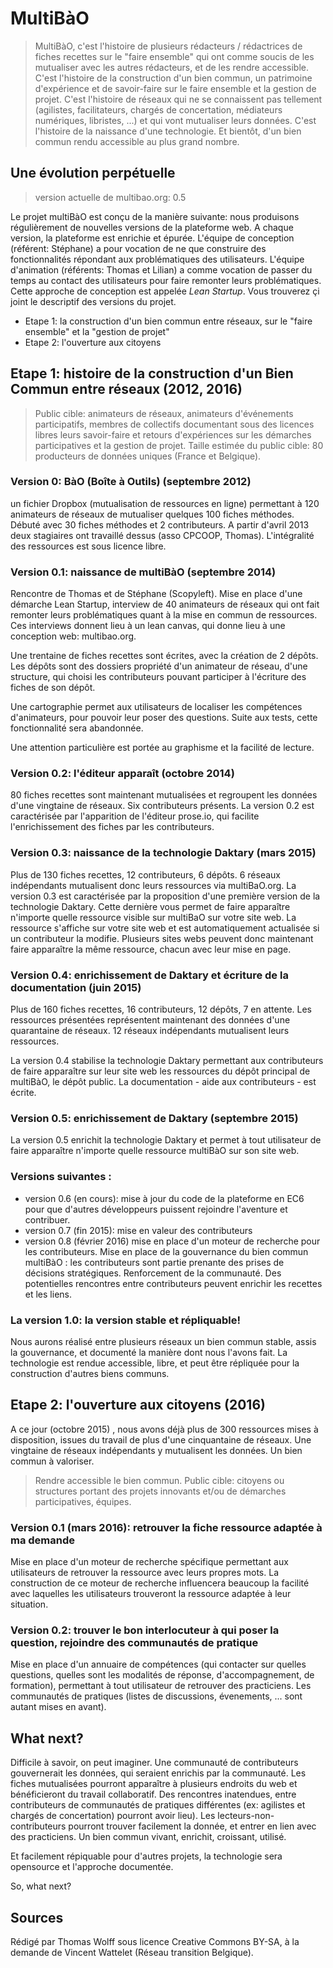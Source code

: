 # MultiBàO

> MultiBàO, c'est l'histoire de plusieurs rédacteurs / rédactrices de fiches recettes sur le "faire ensemble" qui ont comme soucis de les mutualiser avec les autres rédacteurs, et de les rendre accessible. C'est l'histoire de la construction d'un bien commun, un patrimoine d'expérience et de savoir-faire sur le faire ensemble et la gestion de projet. C'est l'histoire de réseaux qui ne se connaissent pas tellement (agilistes, facilitateurs, chargés de concertation, médiateurs numériques, libristes, ...) et qui vont mutualiser leurs données. C'est l'histoire de la naissance d'une technologie. Et bientôt, d'un bien commun rendu accessible au plus grand nombre. 

## Une évolution perpétuelle 

> version actuelle de multibao.org: 0.5

Le projet multiBàO est conçu de la manière suivante: nous produisons régulièrement de nouvelles versions de la plateforme web. A chaque version, la plateforme est enrichie et épurée. L'équipe de conception (référent: Stéphane) a pour vocation de ne que construire des fonctionnalités répondant aux problématiques des utilisateurs. L'équipe d'animation (référents: Thomas et Lilian) a comme vocation de passer du temps au contact des utilisateurs pour faire remonter leurs problématiques. Cette approche de conception est appelée *Lean Startup*. Vous trouverez çi joint le descriptif des versions du projet. 

* Etape 1: la construction d'un bien commun entre réseaux, sur le "faire ensemble" et la "gestion de projet" 
* Etape 2: l'ouverture aux citoyens

## Etape 1: histoire de la construction d'un Bien Commun entre réseaux (2012, 2016)

> Public cible: animateurs de réseaux, animateurs d'événements participatifs, membres de collectifs documentant sous des licences libres leurs savoir-faire et retours d'expériences sur les démarches participatives et la gestion de projet. Taille estimée du public cible: 80 producteurs de données uniques (France et Belgique).

### Version 0: BàO (Boîte à Outils) (septembre 2012)

un fichier Dropbox (mutualisation de ressources en ligne) permettant à 120 animateurs de réseaux de mutualiser quelques 100 fiches méthodes. Débuté avec 30 fiches méthodes et 2 contributeurs. A partir d'avril 2013 deux stagiaires ont travaillé dessus (asso CPCOOP, Thomas). L'intégralité des ressources est sous licence libre. 

### Version 0.1: naissance de multiBàO (septembre 2014) 

Rencontre de Thomas et de Stéphane (Scopyleft). Mise en place d'une démarche Lean Startup, interview de 40 animateurs de réseaux qui ont fait remonter leurs problématiques quant à la mise en commun de ressources. Ces interviews donnent lieu à un lean canvas, qui donne lieu à une conception web: multibao.org. 

Une trentaine de fiches recettes sont écrites, avec la création de 2 dépôts. Les dépôts sont des dossiers propriété d'un animateur de réseau, d'une structure, qui choisi les contributeurs pouvant participer à l'écriture des fiches de son dépôt. 

Une cartographie permet aux utilisateurs de localiser les compétences d'animateurs, pour pouvoir leur poser des questions. Suite aux tests, cette fonctionnalité sera abandonnée. 

Une attention particulière est portée au graphisme et la facilité de lecture. 

### Version 0.2: l'éditeur apparaît (octobre 2014)

80 fiches recettes sont maintenant mutualisées et regroupent les données d'une vingtaine de réseaux. Six contributeurs présents. La version 0.2 est caractérisée par l'apparition de l'éditeur prose.io, qui facilite l'enrichissement des fiches par les contributeurs. 

### Version 0.3: naissance de la technologie Daktary (mars 2015)

Plus de 130 fiches recettes, 12 contributeurs, 6 dépôts. 6 réseaux indépendants mutualisent donc leurs ressources via multiBaO.org. La version 0.3 est caractérisée par la proposition d'une première version de la technologie Daktary. Cette dernière vous permet de faire apparaître n'importe quelle ressource visible sur multiBaO sur votre site web. La ressource s'affiche sur votre site web et est automatiquement actualisée si un contributeur la modifie. Plusieurs sites webs peuvent donc maintenant faire apparaître la même ressource, chacun avec leur mise en page. 

### Version 0.4: enrichissement de Daktary et écriture de la documentation (juin 2015)

Plus de 160 fiches recettes, 16 contributeurs, 12 dépôts, 7 en attente. Les ressources présentées représentent maintenant des données d'une quarantaine de réseaux. 12 réseaux indépendants mutualisent leurs ressources. 

La version 0.4 stabilise la technologie Daktary permettant aux contributeurs de faire apparaître sur leur site web les ressources du dépôt principal de multiBàO, le dépôt public. La documentation - aide aux contributeurs - est écrite. 

### Version 0.5: enrichissement de Daktary (septembre 2015)

La version 0.5 enrichit la technologie Daktary et permet à tout utilisateur de faire apparaître n'importe quelle ressource multiBàO sur son site web. 

### Versions suivantes : 

* version 0.6 (en cours): mise à jour du code de la plateforme en EC6 pour que d'autres développeurs puissent rejoindre l'aventure et contribuer. 
* version 0.7 (fin 2015): mise en valeur des contributeurs
* version 0.8 (février 2016) mise en place d'un moteur de recherche pour les contributeurs. Mise en place de la gouvernance du bien commun multiBàO : les contributeurs sont partie prenante des prises de décisions stratégiques. Renforcement de la communauté. Des potentielles rencontres entre contributeurs peuvent enrichir les recettes et les liens. 

### La version 1.0: la version stable et répliquable! 

Nous aurons réalisé entre plusieurs réseaux un bien commun stable, assis la gouvernance, et documenté la manière dont nous l'avons fait. La technologie est rendue accessible, libre, et peut être répliquée pour la construction d'autres biens communs. 

## Etape 2: l'ouverture aux citoyens (2016)

A ce jour (octobre 2015) , nous avons déjà plus de 300 ressources mises à disposition, issues du travail de plus d'une cinquantaine de réseaux. Une vingtaine de réseaux indépendants y mutualisent les données. Un bien commun à valoriser. 

> Rendre accessible le bien commun. Public cible: citoyens ou structures portant des projets innovants et/ou de démarches participatives, équipes. 

### Version 0.1 (mars 2016): retrouver la fiche ressource adaptée à ma demande 

Mise en place d'un moteur de recherche spécifique permettant aux utilisateurs de retrouver la ressource avec leurs propres mots. La construction de ce moteur de recherche influencera beaucoup la facilité avec laquelles les utilisateurs trouveront la ressource adaptée à leur situation. 

### Version 0.2: trouver le bon interlocuteur à qui poser la question, rejoindre des communautés de pratique

Mise en place d'un annuaire de compétences (qui contacter sur quelles questions, quelles sont les modalités de réponse, d'accompagnement, de formation), permettant à tout utilisateur de retrouver des practiciens. Les communautés de pratiques (listes de discussions, évenements, ... sont autant mises en avant). 

## What next? 

Difficile à savoir, on peut imaginer. Une communauté de contributeurs gouvernerait les données, qui seraient enrichis par la communauté. Les fiches mutualisées pourront apparaître à plusieurs endroits du web et bénéficieront du travail collaboratif. Des rencontres inatendues, entre contributeurs de communautés de pratiques différentes (ex: agilistes et chargés de concertation) pourront avoir lieu). Les lecteurs-non-contributeurs pourront trouver facilement la donnée, et entrer en lien avec des practiciens. Un bien commun vivant, enrichit, croissant, utilisé. 

Et facilement répiquable pour d'autres projets, la technologie sera opensource et l'approche documentée.  

So, what next? 

## Sources

Rédigé par Thomas Wolff sous licence Creative Commons BY-SA, à la demande de Vincent Wattelet (Réseau transition Belgique). 







